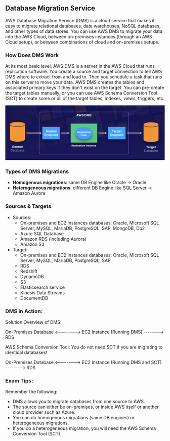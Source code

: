 ## Database Migration Service

AWS Database Migration Service (DMS) is a cloud service that makes it easy to migrate relational databases, data warehouses, NoSQL databases, and other types of data stores. You can use AWS DMS to migrate your data into the AWS Cloud, between on-premises instances (through an AWS Cloud setup), or between combinations of cloud and on-premises setups.

### How Does DMS Work
At its most basic level, AWS DMS is a server in the AWS Cloud that runs replication software. You create a source and target connection to tell AWS DMS where to extract from and load to. Then you schedule a task that runs on this server to move your data. AWS DMS creates the tables and associated primary keys if they don't exist on the target. You can pre-create the target tables manually, or you can use AWS Schema Conversion Tool (SCT) to create some or all of the target tables, indexes, views, triggers, etc.

![DMS](images/08-DMS.png)

### Types of DMS Migrations
- **Homogenous migrations**: same DB Engine like Oracle -> Oracle
- **Heterogeneous migrations**: different DB Engine like SQL Server -> Amazon Aurora

### Sources & Targets
- Sources:
  - On-premises and EC2 instances databases: Oracle, Microsoft SQL Server, MySQL, MariaDB, PostgreSQL, SAP, MongoDB, Db2
  - Azure SQL Database
  - Amazon RDS (including Aurora)
  - Amazon S3
- Target:
  - On-premises and EC2 instances databases: Oracle, Microsoft SQL Server, MySQL, MariaDB, PostgreSQL, SAP 
  - RDS
  - Redshift
  - DynamoDB
  - S3
  - Elasticsearch service
  - Kinesis Data Streams
  - DocumentDB

### DMS in Action:
Solution Overview of DMS: 

On-Premises Database <-------> EC2 Instance (Running DMS) -------> RDS

AWS Schema Conversion Tool: You do not need SCT if you are migrating to identical databases!

On-Premises Database <-------> EC2 Instance (Running DMS and SCT) -------> RDS

### Exam Tips:
Remember the following:
- DMS allows you to migrate databases from one source to AWS.
- The source can either be on-premises, or inside AWS itself or another cloud provider such as Azure.
- You can do homogenous migrations (same DB engines) or heterogeneous migrations.
- If you do a heterogeneous migration, you will need the AWS Schema Conversion Tool (SCT).